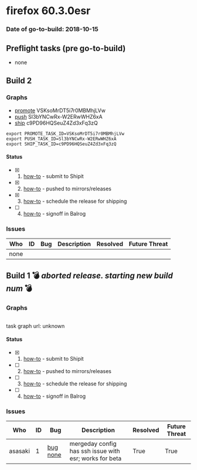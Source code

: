 # firefox 60.3.0esr

### Date of go-to-build: 2018-10-15

## Preflight tasks (pre go-to-build)
- none

## Build 2  

### Graphs
* [promote](https://tools.taskcluster.net/push-inspector/#/VSKsoMrDT5i7r0MBMhjLVw) VSKsoMrDT5i7r0MBMhjLVw
* [push](https://tools.taskcluster.net/push-inspector/#/Sl3bYNCwRx-W2ERwWHZ6xA) Sl3bYNCwRx-W2ERwWHZ6xA
* [ship](https://tools.taskcluster.net/push-inspector/#/c9PD96HQSeuZ4Zd3xFq3zQ) c9PD96HQSeuZ4Zd3xFq3zQ
```
export PROMOTE_TASK_ID=VSKsoMrDT5i7r0MBMhjLVw
export PUSH_TASK_ID=Sl3bYNCwRx-W2ERwWHZ6xA
export SHIP_TASK_ID=c9PD96HQSeuZ4Zd3xFq3zQ
```


#### Status
- [x] 1.  [how-to](https://wiki.mozilla.org/Release:Release_Automation_on_Mercurial:Starting_a_Release#Submit_to_Ship_It)  - submit to Shipit
- [x] 2.  [how-to](https://github.com/mozilla-releng/releasewarrior-2.0/blob/master/docs/release-promotion/desktop/howto.md#push-artifacts-to-releases-directory)  - pushed to mirrors/releases
- [x] 3.  [how-to](https://github.com/mozilla-releng/releasewarrior-2.0/blob/master/docs/release-promotion/desktop/howto.md#ship-the-release)  - schedule the release for shipping
- [ ] 4.  [how-to](https://github.com/mozilla-releng/releasewarrior-2.0/blob/master/docs/release-promotion/desktop/howto.md#obtain-sign-offs-for-changes)  - signoff in Balrog

### Issues
| Who                 | ID               | Bug                                                                 | Description                | Resolved                | Future Threat                |
| ------------------- | ---------------- | ------------------------------------------------------------------- | -------------------------- | ----------------------- | ---------------------------- |
| none | | | | | |

## Build 1  :bomb: _aborted release. starting new build num_ :bomb: 

### Graphs
```
```
task graph url: unknown


#### Status
- [x] 1.  [how-to](https://wiki.mozilla.org/Release:Release_Automation_on_Mercurial:Starting_a_Release#Submit_to_Ship_It)  - submit to Shipit
- [ ] 2.  [how-to](https://github.com/mozilla-releng/releasewarrior-2.0/blob/master/docs/release-promotion/desktop/howto.md#push-artifacts-to-releases-directory)  - pushed to mirrors/releases
- [ ] 3.  [how-to](https://github.com/mozilla-releng/releasewarrior-2.0/blob/master/docs/release-promotion/desktop/howto.md#ship-the-release)  - schedule the release for shipping
- [ ] 4.  [how-to](https://github.com/mozilla-releng/releasewarrior-2.0/blob/master/docs/release-promotion/desktop/howto.md#obtain-sign-offs-for-changes)  - signoff in Balrog

### Issues
| Who                 | ID               | Bug                                                                 | Description                | Resolved                | Future Threat                |
| ------------------- | ---------------- | ------------------------------------------------------------------- | -------------------------- | ----------------------- | ---------------------------- |
| asasaki  | 1 | [bug none](https://bugzil.la/none)        | mergeday config has ssh issue with esr; works for beta | True | True |

